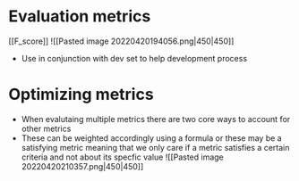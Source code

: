 # Evaluation metrics
[[F_score]]
![[Pasted image 20220420194056.png|450|450]]
- Use in conjunction with dev set to help development process

# Optimizing metrics
- When evalutaing multiple metrics there are two core ways to account for other metrics
- These can be weighted accordingly using a formula or these may be a satisfying metric meaning that we only care if a metric satisfies a certain criteria and not about its specfic value
![[Pasted image 20220420210357.png|450|450]]
